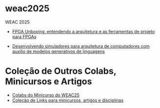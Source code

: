 # weac2025
WEAC 2025 
* [FPGA Unboxing: entendendo a arquitetura e as ferramentas de projeto para FPGAs](https://docs.google.com/presentation/d/e/2PACX-1vShFB9e53ahN3-ckd3QCjuB6HmwQTL-8C0xBDeDmiyrVWI1x6IMosMOF3iuGu725OGqlncklOp5rVWP/pub?start=false&loop=false&delayms=3000)
  
* [Desenvolvendo simuladores para arquitetura de computadores com 
auxílio de modelos generativos de linguagens](https://docs.google.com/presentation/d/e/2PACX-1vSdg4Xg_7o9qYcMb3EmiPr_3iwz6Q9lcph3nf5_Ry3zBuY7dhVTtXHjzGQqBQ_FunTb_8jIDVKZ9Qd9/pub?start=false&loop=false&delayms=3000)

# Coleção de Outros Colabs, Minicursos e Artigos
* [Colabs do Minicurso do WEAC25](https://colab.research.google.com/drive/10_rpBNXruJWlYrdLrPyflFmr6hdf1-RU?usp=sharing)
* [Coleção de Links para minicursos, artigos e disciplinas](https://colab.research.google.com/drive/1wESDKTnxxwA_WX7OT6atAyEkpb2I1Rcd?usp=sharing)
